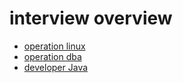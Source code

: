 # interview overview

* [operation linux](operation-linux/operation-linux.md)
* [operation dba](operation-dba/operatiob-dba.md)
* [developer Java](developer-java/developer-java.md)